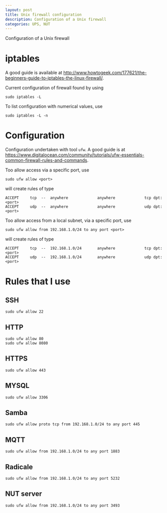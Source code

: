 ```yaml
---
layout: post
title: Unix firewall configuration
description: Configuration of a Unix firewall
categories: UPS, NUT
---
```


Configuration of a Unix firewall

# iptables

A good guide is available at http://www.howtogeek.com/177621/the-beginners-guide-to-iptables-the-linux-firewall/.

Current configuration of firewall found by using

```
sudo iptables -L
```

To list configuration with numerical values, use

```
sudo iptables -L -n
```

# Configuration

Configuration undertaken with tool `ufw`. A good guide is at https://www.digitalocean.com/community/tutorials/ufw-essentials-common-firewall-rules-and-commands.

Too allow access via a specific port, use

```
sudo ufw allow <port>
```

will create rules of type

```
ACCEPT     tcp  --  anywhere             anywhere             tcp dpt:<port>
ACCEPT     udp  --  anywhere             anywhere             udp dpt:<port>
```

Too allow access from a local subnet, via a specific port, use

```
sudo ufw allow from 192.168.1.0/24 to any port <port>
```

will create rules of type

```
ACCEPT     tcp  --  192.168.1.0/24       anywhere             tcp dpt:<port>
ACCEPT     udp  --  192.168.1.0/24       anywhere             udp dpt:<port>
```

# Rules that I use


## SSH

```
sudo ufw allow 22
```

## HTTP

```
sudo ufw allow 80
sudo ufw allow 8080
```

## HTTPS

```
sudo ufw allow 443
```

## MYSQL

```
sudo ufw allow 3306
```

## Samba

```
sudo ufw allow proto tcp from 192.168.1.0/24 to any port 445
```

## MQTT

```
sudo ufw allow from 192.168.1.0/24 to any port 1883
```

## Radicale

```
sudo ufw allow from 192.168.1.0/24 to any port 5232
```

## NUT server

```
sudo ufw allow from 192.168.1.0/24 to any port 3493
```

